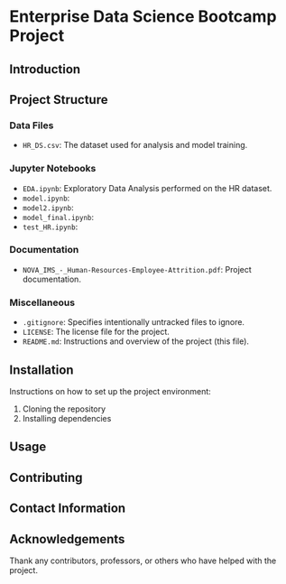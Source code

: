 # Enterprise Data Science Bootcamp Project

## Introduction

## Project Structure

### Data Files
- `HR_DS.csv`: The dataset used for analysis and model training.

### Jupyter Notebooks
- `EDA.ipynb`: Exploratory Data Analysis performed on the HR dataset.
- `model.ipynb`: 
- `model2.ipynb`: 
- `model_final.ipynb`: 
- `test_HR.ipynb`: 

### Documentation
- `NOVA_IMS_-_Human-Resources-Employee-Attrition.pdf`: Project documentation.

### Miscellaneous
- `.gitignore`: Specifies intentionally untracked files to ignore.
- `LICENSE`: The license file for the project.
- `README.md`: Instructions and overview of the project (this file).

## Installation
Instructions on how to set up the project environment:
1. Cloning the repository
2. Installing dependencies

## Usage

## Contributing

## Contact Information

## Acknowledgements
Thank any contributors, professors, or others who have helped with the project.